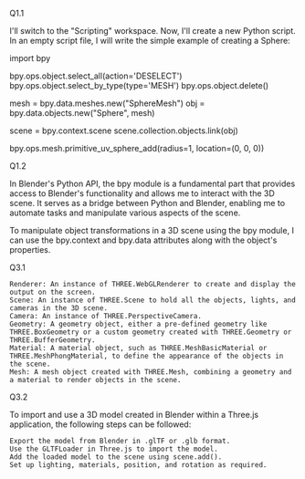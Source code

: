 Q1.1

I'll switch to the "Scripting" workspace. Now, I'll create a new Python script. In an empty script file, I will write the simple example of creating a Sphere:

import bpy

bpy.ops.object.select_all(action='DESELECT')
bpy.ops.object.select_by_type(type='MESH')
bpy.ops.object.delete()

mesh = bpy.data.meshes.new("SphereMesh")
obj = bpy.data.objects.new("Sphere", mesh)

scene = bpy.context.scene
scene.collection.objects.link(obj)

bpy.ops.mesh.primitive_uv_sphere_add(radius=1, location=(0, 0, 0))

Q1.2

In Blender's Python API, the bpy module is a fundamental part that provides access to Blender's functionality and allows me to interact with the 3D scene. It serves as a bridge between Python and Blender, enabling me to automate tasks and manipulate various aspects of the scene.

To manipulate object transformations in a 3D scene using the bpy module, I can use the bpy.context and bpy.data attributes along with the object's properties.

Q3.1

    Renderer: An instance of THREE.WebGLRenderer to create and display the output on the screen.
    Scene: An instance of THREE.Scene to hold all the objects, lights, and cameras in the 3D scene.
    Camera: An instance of THREE.PerspectiveCamera.
    Geometry: A geometry object, either a pre-defined geometry like THREE.BoxGeometry or a custom geometry created with THREE.Geometry or THREE.BufferGeometry.
    Material: A material object, such as THREE.MeshBasicMaterial or THREE.MeshPhongMaterial, to define the appearance of the objects in the scene.
    Mesh: A mesh object created with THREE.Mesh, combining a geometry and a material to render objects in the scene.

Q3.2

To import and use a 3D model created in Blender within a Three.js application, the following steps can be followed:

    Export the model from Blender in .glTF or .glb format.
    Use the GLTFLoader in Three.js to import the model.
    Add the loaded model to the scene using scene.add().
    Set up lighting, materials, position, and rotation as required.
